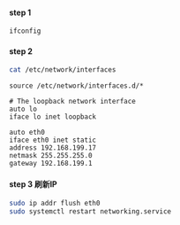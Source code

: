 #### step 1

```sh
ifconfig
```

#### step 2
```sh
cat /etc/network/interfaces
```

```
source /etc/network/interfaces.d/*

# The loopback network interface
auto lo
iface lo inet loopback

auto eth0
iface eth0 inet static
address 192.168.199.17
netmask 255.255.255.0
gateway 192.168.199.1
```

#### step 3 刷新IP

```sh
sudo ip addr flush eth0
sudo systemctl restart networking.service
```

